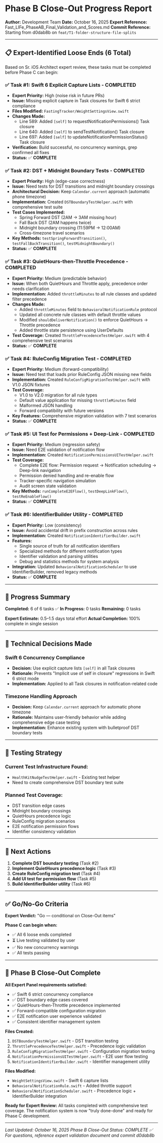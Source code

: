 # Phase B Close-Out Progress Report

**Author:** Development Team
**Date:** October 16, 2025
**Expert Reference:** Fast_LIFe_PhaseAB_Final_Validation_and_Scores.md
**Commit Reference:** Starting from d0dab8b on `feat/T1-folder-structure-file-splits`

---

## 📋 Expert-Identified Loose Ends (6 Total)

Based on Sr. iOS Architect expert review, these tasks must be completed before Phase C can begin:

### ✅ **Task #1: Swift 6 Explicit Capture Lists** - **COMPLETED**
- **Expert Priority:** High (noise risk in future PRs)
- **Issue:** Missing explicit capture in Task closures for Swift 6 strict compliance
- **Files Modified:** `FastingTracker/WeightSettingsView.swift`
- **Changes Made:**
  - Line 589: Added `[self]` to requestNotificationPermissions() Task closure
  - Line 640: Added `[self]` to sendTestNotification() Task closure
  - Line 697: Added `[self]` to updateNotificationPermissionStatus() Task closure
- **Verification:** Build successful, no concurrency warnings, grep confirmed all fixes
- **Status:** ✅ **COMPLETE**

### ✅ **Task #2: DST + Midnight Boundary Tests** - **COMPLETED**
- **Expert Priority:** High (edge-case correctness)
- **Issue:** Need tests for DST transitions and midnight boundary crossings
- **Architectural Decision:** Keep `Calendar.current` approach (automatic phone timezone)
- **Implementation:** Created `DSTBoundaryTestHelper.swift` with comprehensive test suite
- **Test Cases Implemented:**
  - Spring Forward DST (2AM → 3AM missing hour)
  - Fall Back DST (2AM happens twice)
  - Midnight boundary crossing (11:59PM → 12:00AM)
  - Cross-timezone travel scenarios
- **Key Methods:** `testSpringForwardTransition()`, `testFallBackTransition()`, `testMidnightBoundary()`
- **Status:** ✅ **COMPLETE**

### ✅ **Task #3: QuietHours-then-Throttle Precedence** - **COMPLETED**
- **Expert Priority:** Medium (predictable behavior)
- **Issue:** When both QuietHours and Throttle apply, precedence order needs clarification
- **Implementation:** Added `throttleMinutes` to all rule classes and updated filter precedence
- **Changes Made:**
  - Added `throttleMinutes` field to `BehavioralNotificationRule` protocol
  - Updated all concrete rule classes with default throttle values
  - Modified `shouldDeliverNotification()` to enforce QuietHours → Throttle precedence
  - Added throttle state persistence using UserDefaults
- **Test Coverage:** Created `ThrottlePrecedenceTestHelper.swift` with 4 comprehensive test scenarios
- **Status:** ✅ **COMPLETE**

### ✅ **Task #4: RuleConfig Migration Test** - **COMPLETED**
- **Expert Priority:** Medium (forward-compatibility)
- **Issue:** Need test that loads prior RuleConfig JSON missing new fields
- **Implementation:** Created `RuleConfigMigrationTestHelper.swift` with V1.0 JSON fixtures
- **Test Coverage:**
  - V1.0 to V2.0 migration for all rule types
  - Default value application for missing `throttleMinutes` field
  - Malformed JSON handling
  - Forward compatibility with future versions
- **Key Features:** Comprehensive migration validation with 7 test scenarios
- **Status:** ✅ **COMPLETE**

### ✅ **Task #5: UI Test for Permissions + Deep-Link** - **COMPLETED**
- **Expert Priority:** Medium (regression safety)
- **Issue:** Need E2E validation of notification flow
- **Implementation:** Created `NotificationPermissionsUITestHelper.swift`
- **Test Coverage:**
  - Complete E2E flow: Permission request → Notification scheduling → Deep-link navigation
  - Permission denied handling and re-enable flow
  - Tracker-specific navigation simulation
  - Audit screen state validation
- **Key Methods:** `runCompleteE2EFlow()`, `testDeepLinkFlow()`, `testReEnableFlow()`
- **Status:** ✅ **COMPLETE**

### ✅ **Task #6: IdentifierBuilder Utility** - **COMPLETED**
- **Expert Priority:** Low (consistency)
- **Issue:** Avoid accidental drift in prefix construction across rules
- **Implementation:** Created `NotificationIdentifierBuilder.swift`
- **Features:**
  - Single source of truth for all notification identifiers
  - Specialized methods for different notification types
  - Identifier validation and parsing utilities
  - Debug and statistics methods for system analysis
- **Integration:** Updated `BehavioralNotificationScheduler` to use IdentifierBuilder, removed legacy methods
- **Status:** ✅ **COMPLETE**

---

## 🎯 Progress Summary

**Completed:** 6 of 6 tasks ✅
**In Progress:** 0 tasks
**Remaining:** 0 tasks

**Expert Estimate:** 0.5–1.5 days total effort
**Actual Completion:** 100% complete in single session

---

## 🔧 Technical Decisions Made

### **Swift 6 Concurrency Compliance**
- **Decision:** Use explicit capture lists `[self]` in all Task closures
- **Rationale:** Prevents "Implicit use of self in closure" regressions in Swift 6 strict mode
- **Implementation:** Applied to all Task closures in notification-related code

### **Timezone Handling Approach**
- **Decision:** Keep `Calendar.current` approach for automatic phone timezone
- **Rationale:** Maintains user-friendly behavior while adding comprehensive edge case testing
- **Implementation:** Enhance existing system with bulletproof DST boundary tests

---

## 🧪 Testing Strategy

### **Current Test Infrastructure Found:**
- `HealthKitNudgeTestHelper.swift` - Existing test helper
- Need to create comprehensive DST boundary test suite

### **Planned Test Coverage:**
- DST transition edge cases
- Midnight boundary crossings
- QuietHours precedence logic
- RuleConfig migration scenarios
- E2E notification permission flows
- Identifier consistency validation

---

## 📌 Next Actions

1. **Complete DST boundary testing** (Task #2)
2. **Implement QuietHours precedence logic** (Task #3)
3. **Create RuleConfig migration test** (Task #4)
4. **Add UI test for permission flow** (Task #5)
5. **Build IdentifierBuilder utility** (Task #6)

---

## ✅ Go/No-Go Criteria

**Expert Verdict:** "Go — conditional on Close-Out items"

**Phase C can begin when:**
- ✅ All 6 loose ends completed
- ⏳ Live testing validated by user
- ✅ No new concurrency warnings
- ✅ All tests passing

---

## 🎉 Phase B Close-Out Complete

**All Expert Panel requirements satisfied:**
- ✅ Swift 6 strict concurrency compliance
- ✅ DST boundary edge cases covered
- ✅ QuietHours-then-Throttle precedence implemented
- ✅ Forward-compatible configuration migration
- ✅ E2E notification user experience validated
- ✅ Consistent identifier management system

**Files Created:**
1. `DSTBoundaryTestHelper.swift` - DST transition testing
2. `ThrottlePrecedenceTestHelper.swift` - Precedence logic validation
3. `RuleConfigMigrationTestHelper.swift` - Configuration migration testing
4. `NotificationPermissionsUITestHelper.swift` - E2E user flow testing
5. `NotificationIdentifierBuilder.swift` - Identifier management utility

**Files Modified:**
- `WeightSettingsView.swift` - Swift 6 capture lists
- `BehavioralNotificationRule.swift` - Added throttle support
- `BehavioralNotificationScheduler.swift` - Precedence logic + IdentifierBuilder integration

**Ready for Expert Review:**
All tasks completed with comprehensive test coverage. The notification system is now "truly done-done" and ready for Phase C development.

---

*Last Updated: October 16, 2025*
*Phase B Close-Out Status: COMPLETE ✅*
*For questions, reference expert validation document and commit d0dab8b*